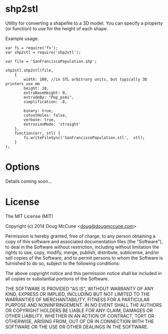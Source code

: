 shp2stl
=======
Utility for converting a shapefile to a 3D model. You can specify a property (or function) to use for the height of each shape. 

Example usage:

	var fs = require('fs');
	var shp2stl = require('shp2stl');

	var file = 'SanFranciscoPopulation.shp';

	shp2stl.shp2stl(file, 
		{
			width: 100, //in STL arbitrary units, but typically 3D printers use mm
			height: 10,
			extraBaseHeight: 0,
			extrudeBy: "Pop_psmi",
			simplification: .8,
			
			binary: true,
			cutoutHoles: false,
			verbose: true,
			extrusionMode: 'straight'
		},
		function(err, stl) {
			fs.writeFileSync('SanFranciscoPopulation.stl',  stl);
		}
	);

Options
=======
Details coming soon...


License
=======
The MIT License (MIT)

Copyright (c) 2014 Doug McCune &lt;doug@dougmccune.com&gt;

Permission is hereby granted, free of charge, to any person obtaining a copy
of this software and associated documentation files (the "Software"), to deal
in the Software without restriction, including without limitation the rights
to use, copy, modify, merge, publish, distribute, sublicense, and/or sell
copies of the Software, and to permit persons to whom the Software is
furnished to do so, subject to the following conditions:

The above copyright notice and this permission notice shall be included in
all copies or substantial portions of the Software.

THE SOFTWARE IS PROVIDED "AS IS", WITHOUT WARRANTY OF ANY KIND, EXPRESS OR
IMPLIED, INCLUDING BUT NOT LIMITED TO THE WARRANTIES OF MERCHANTABILITY,
FITNESS FOR A PARTICULAR PURPOSE AND NONINFRINGEMENT. IN NO EVENT SHALL THE
AUTHORS OR COPYRIGHT HOLDERS BE LIABLE FOR ANY CLAIM, DAMAGES OR OTHER
LIABILITY, WHETHER IN AN ACTION OF CONTRACT, TORT OR OTHERWISE, ARISING FROM,
OUT OF OR IN CONNECTION WITH THE SOFTWARE OR THE USE OR OTHER DEALINGS IN
THE SOFTWARE.
